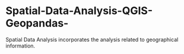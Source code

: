 # Spatial-Data-Analysis-QGIS-Geopandas-
Spatial Data Analysis incorporates the analysis related to geographical information. 
